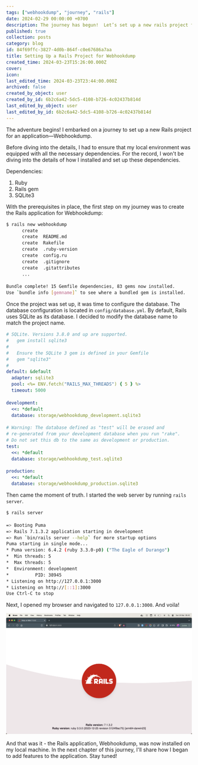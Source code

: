 ```yaml
---
tags: ["webhookdump", "journey", "rails"]
date: 2024-02-29 00:00:00 +0700
description: The journey has begun!  Let’s set up a new rails project for the Webhookdump application.
published: true
collection: posts
category: blog
id: 84f69ffc-3827-4d0b-864f-c0e67686a7aa
title: Setting Up a Rails Project for Webhookdump
created_time: 2024-03-23T15:26:00.000Z
cover: 
icon: 
last_edited_time: 2024-03-23T23:44:00.000Z
archived: false
created_by_object: user
created_by_id: 6b2c6a42-5dc5-4108-b726-4c02437b814d
last_edited_by_object: user
last_edited_by_id: 6b2c6a42-5dc5-4108-b726-4c02437b814d
---
```


The adventure begins! I embarked on a journey to set up a new Rails project for an application—Webhookdump.

Before diving into the details, I had to ensure that my local environment was equipped with all the necessary dependencies. For the record, I won't be diving into the details of how I installed and set up these dependencies.

Dependencies:

1. Ruby
2. Rails gem
3. SQLite3

With the prerequisites in place, the first step on my journey was to create the Rails application for Webhookdump:

```bash
$ rails new webhookdump
      create
      create  README.md
      create  Rakefile
      create  .ruby-version
      create  config.ru
      create  .gitignore
      create  .gitattributes
      ...
      
Bundle complete! 15 Gemfile dependencies, 83 gems now installed.
Use `bundle info [gemname]` to see where a bundled gem is installed.
```

Once the project was set up, it was time to configure the database. The database configuration is located in `config/database.yml`. By default, Rails uses SQLite as its database. I decided to modify the database name to match the project name.

```yaml
# SQLite. Versions 3.8.0 and up are supported.
#   gem install sqlite3
#
#   Ensure the SQLite 3 gem is defined in your Gemfile
#   gem "sqlite3"
#
default: &default
  adapter: sqlite3
  pool: <%= ENV.fetch("RAILS_MAX_THREADS") { 5 } %>
  timeout: 5000

development:
  <<: *default
  database: storage/webhookdump_development.sqlite3

# Warning: The database defined as "test" will be erased and
# re-generated from your development database when you run "rake".
# Do not set this db to the same as development or production.
test:
  <<: *default
  database: storage/webhookdump_test.sqlite3

production:
  <<: *default
  database: storage/webhookdump_production.sqlite3

```

Then came the moment of truth. I started the web server by running `rails server`.

```bash
$ rails server

=> Booting Puma
=> Rails 7.1.3.2 application starting in development
=> Run `bin/rails server --help` for more startup options
Puma starting in single mode...
* Puma version: 6.4.2 (ruby 3.3.0-p0) ("The Eagle of Durango")
*  Min threads: 5
*  Max threads: 5
*  Environment: development
*          PID: 38945
* Listening on http://127.0.0.1:3000
* Listening on http://[::1]:3000
Use Ctrl-C to stop
```

Next, I opened my browser and navigated to `127.0.0.1:3000`. And voila!

![](/assets/images/posts/2e86ea52-4819-42c8-8138-95751dd82deb-Untitled.png)

And that was it - the Rails application, Webhookdump, was now installed on my local machine. In the next chapter of this journey, I'll share how I began to add features to the application. Stay tuned!

<br />


